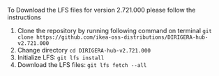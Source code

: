 To Download the LFS files for version 2.721.000 please follow the instructions

1. Clone the repository by running following command on terminal `git clone https://github.com/ikea-oss-distributions/DIRIGERA-hub-v2.721.000`
2. Change directory `cd DIRIGERA-hub-v2.721.000`
3. Initialize LFS: `git lfs install`
4. Download the LFS files: `git lfs fetch --all`

